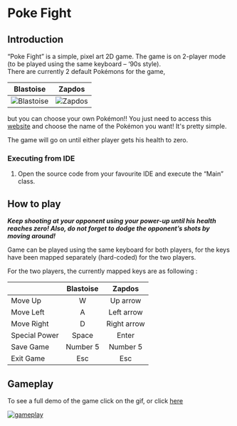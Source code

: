 # Poke Fight

## Introduction
“Poke Fight” is a simple, pixel art 2D game. The game is on 2-player mode (to be played using the same keyboard – ‘90s style).  
There are currently 2 default Pokémons for the game, 

| Blastoise | Zapdos |
|:---:|:----:|
|![Blastoise](https://i.imgur.com/aWfVxFR.png) | ![Zapdos](https://i.imgur.com/pP9Rp2b.png) |

but you can choose your own Pokémon!! You just need to access this <a href="https://www.pokemon.com/us/pokedex/" target="_blank">website</a> and choose the name of the Pokémon you want! It's pretty simple.

The game will go on until either player gets his health to zero.

### Executing from IDE 

1. Open the source code from your favourite IDE and execute the “Main” class. 

## How to play

**_Keep shooting at your opponent using your power-up until his health reaches zero! Also, do not forget to dodge the opponent’s shots by moving around!_**

Game can be played using the same keyboard for both players, for the keys have been mapped separately (hard-coded) for the two players. 
 
For the two players, the currently mapped keys are as following : 

| | Blastoise  | Zapdos | 
|:---|:---:|:---:|
|Move Up | W | Up arrow|
|Move Left | A | Left arrow|
|Move Right | D | Right arrow|
|Special Power | Space | Enter |
|Save Game | Number 5 | Number 5 |
|Exit Game | Esc | Esc |

## Gameplay

To see a full demo of the game click on the gif, or click <a href="https://youtu.be/T-OQ1LR27-Y" target="_blank">here</a> 

[![gameplay](https://media.giphy.com/media/LygYMOzc0HGOk31rjZ/giphy.gif)](https://youtu.be/T-OQ1LR27-Y)